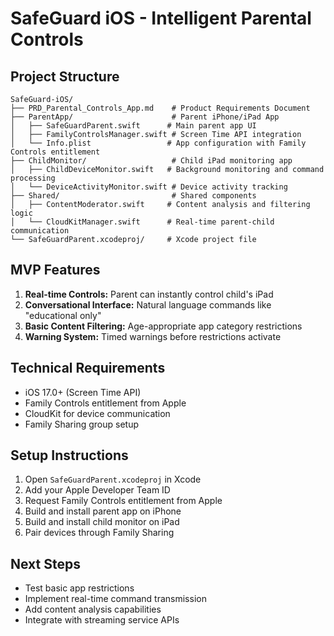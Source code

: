 # SafeGuard iOS - Intelligent Parental Controls

## Project Structure

```
SafeGuard-iOS/
├── PRD_Parental_Controls_App.md    # Product Requirements Document
├── ParentApp/                      # Parent iPhone/iPad App
│   ├── SafeGuardParent.swift      # Main parent app UI
│   ├── FamilyControlsManager.swift # Screen Time API integration
│   └── Info.plist                 # App configuration with Family Controls entitlement
├── ChildMonitor/                   # Child iPad monitoring app
│   ├── ChildDeviceMonitor.swift   # Background monitoring and command processing
│   └── DeviceActivityMonitor.swift # Device activity tracking
├── Shared/                         # Shared components
│   ├── ContentModerator.swift     # Content analysis and filtering logic
│   └── CloudKitManager.swift      # Real-time parent-child communication
└── SafeGuardParent.xcodeproj/     # Xcode project file
```

## MVP Features

1. **Real-time Controls:** Parent can instantly control child's iPad
2. **Conversational Interface:** Natural language commands like "educational only"
3. **Basic Content Filtering:** Age-appropriate app category restrictions
4. **Warning System:** Timed warnings before restrictions activate

## Technical Requirements

- iOS 17.0+ (Screen Time API)
- Family Controls entitlement from Apple
- CloudKit for device communication
- Family Sharing group setup

## Setup Instructions

1. Open `SafeGuardParent.xcodeproj` in Xcode
2. Add your Apple Developer Team ID
3. Request Family Controls entitlement from Apple
4. Build and install parent app on iPhone
5. Build and install child monitor on iPad
6. Pair devices through Family Sharing

## Next Steps

- Test basic app restrictions
- Implement real-time command transmission
- Add content analysis capabilities
- Integrate with streaming service APIs